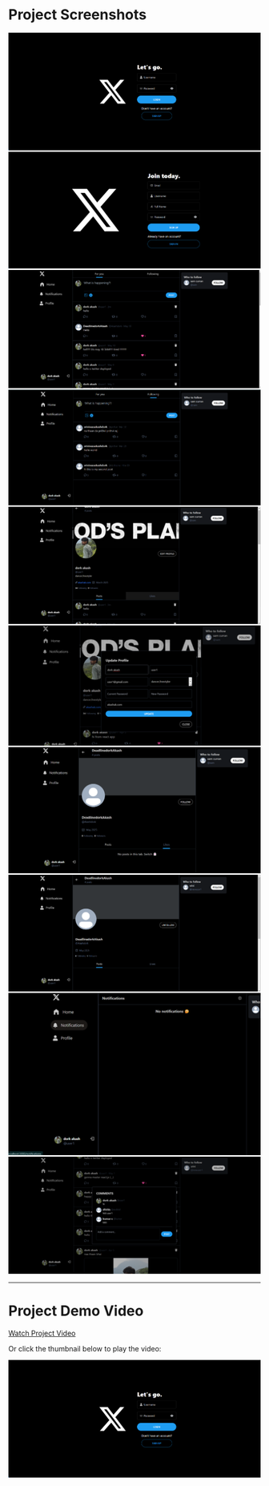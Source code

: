 #  Project Screenshots

![Screenshot 1](https://raw.githubusercontent.com/Srinivasssaravanan/X-Twitter/main/Screenshot%202025-07-20%20180648.png)
![Screenshot 2](https://raw.githubusercontent.com/Srinivasssaravanan/X-Twitter/main/Screenshot%202025-07-20%20180658.png)
![Screenshot 3](https://raw.githubusercontent.com/Srinivasssaravanan/X-Twitter/main/Screenshot%202025-07-20%20180728.png)
![Screenshot 4](https://raw.githubusercontent.com/Srinivasssaravanan/X-Twitter/main/Screenshot%202025-07-20%20180743.png)
![Screenshot 5](https://raw.githubusercontent.com/Srinivasssaravanan/X-Twitter/main/Screenshot%202025-07-20%20180758.png)
![Screenshot 6](https://raw.githubusercontent.com/Srinivasssaravanan/X-Twitter/main/Screenshot%202025-07-20%20180812.png)
![Screenshot 7](https://raw.githubusercontent.com/Srinivasssaravanan/X-Twitter/main/Screenshot%202025-07-20%20180829.png)
![Screenshot 8](https://raw.githubusercontent.com/Srinivasssaravanan/X-Twitter/main/Screenshot%202025-07-20%20180847.png)
![Screenshot 9](https://raw.githubusercontent.com/Srinivasssaravanan/X-Twitter/main/Screenshot%202025-07-20%20180858.png)
![Screenshot 10](https://raw.githubusercontent.com/Srinivasssaravanan/X-Twitter/main/Screenshot%202025-07-20%20180915.png)

---

# Project Demo Video

[Watch Project Video](https://github.com/Srinivasssaravanan/X-Twitter/blob/main/proj.mp4)

Or click the thumbnail below to play the video:

[![Project Video Thumbnail](https://raw.githubusercontent.com/Srinivasssaravanan/X-Twitter/main/Screenshot%202025-07-20%20180648.png)](https://github.com/Srinivasssaravanan/X-Twitter/blob/main/proj.mp4)
